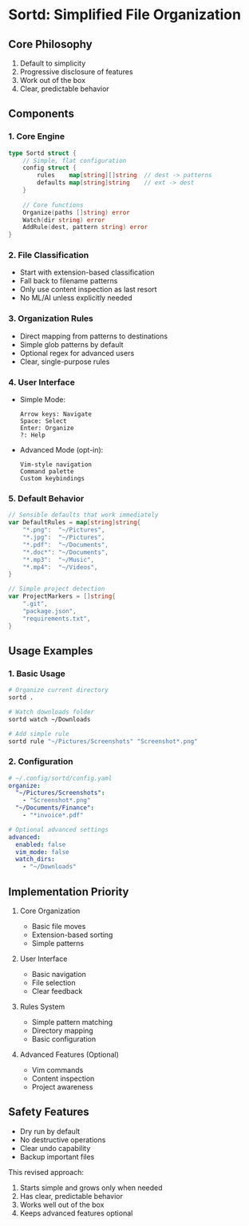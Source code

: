 # Sortd: Simplified File Organization

## Core Philosophy
1. Default to simplicity
2. Progressive disclosure of features
3. Work out of the box
4. Clear, predictable behavior

## Components

### 1. Core Engine
```go
type Sortd struct {
    // Simple, flat configuration
    config struct {
        rules    map[string][]string  // dest -> patterns
        defaults map[string]string    // ext -> dest
    }
    
    // Core functions
    Organize(paths []string) error
    Watch(dir string) error
    AddRule(dest, pattern string) error
}
```

### 2. File Classification
- Start with extension-based classification
- Fall back to filename patterns
- Only use content inspection as last resort
- No ML/AI unless explicitly needed

### 3. Organization Rules
- Direct mapping from patterns to destinations
- Simple glob patterns by default
- Optional regex for advanced users
- Clear, single-purpose rules

### 4. User Interface
- Simple Mode:
  ```
  Arrow keys: Navigate
  Space: Select
  Enter: Organize
  ?: Help
  ```

- Advanced Mode (opt-in):
  ```
  Vim-style navigation
  Command palette
  Custom keybindings
  ```

### 5. Default Behavior
```go
// Sensible defaults that work immediately
var DefaultRules = map[string]string{
    "*.png":  "~/Pictures",
    "*.jpg":  "~/Pictures",
    "*.pdf":  "~/Documents",
    "*.doc*": "~/Documents",
    "*.mp3":  "~/Music",
    "*.mp4":  "~/Videos",
}

// Simple project detection
var ProjectMarkers = []string{
    ".git",
    "package.json",
    "requirements.txt",
}
```

## Usage Examples

### 1. Basic Usage
```bash
# Organize current directory
sortd .

# Watch downloads folder
sortd watch ~/Downloads

# Add simple rule
sortd rule "~/Pictures/Screenshots" "Screenshot*.png"
```

### 2. Configuration
```yaml
# ~/.config/sortd/config.yaml
organize:
  "~/Pictures/Screenshots":
    - "Screenshot*.png"
  "~/Documents/Finance":
    - "*invoice*.pdf"

# Optional advanced settings
advanced:
  enabled: false
  vim_mode: false
  watch_dirs:
    - "~/Downloads"
```

## Implementation Priority

1. Core Organization
   - Basic file moves
   - Extension-based sorting
   - Simple patterns

2. User Interface
   - Basic navigation
   - File selection
   - Clear feedback

3. Rules System
   - Simple pattern matching
   - Directory mapping
   - Basic configuration

4. Advanced Features (Optional)
   - Vim commands
   - Content inspection
   - Project awareness

## Safety Features
- Dry run by default
- No destructive operations
- Clear undo capability
- Backup important files

This revised approach:
1. Starts simple and grows only when needed
2. Has clear, predictable behavior
3. Works well out of the box
4. Keeps advanced features optional
